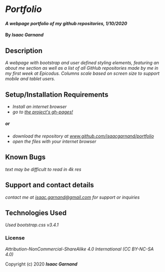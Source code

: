 # _Portfolio_

#### _A webpage portfolio of my github repositories, 1/10/2020_

#### By _**Isaac Garnand**_

## Description

_A webpage with bootstrap and user defined styling elements, featuring an about me section as well as a list of all GitHub repositories made by me in my first week at Epicodus. Columns scale based on screen size to support mobile and tablet users._

## Setup/Installation Requirements

* _Install an internet browser_
* _go to [the project's gh-pages!](isaacgarnand.github.io/portfolio)_
##### _or_ ######
* _download the repository at www.github.com/isaacgarnand/portfolio_
* _open the files with your internet browser_

## Known Bugs

_text may be difficult to read in 4k res_

## Support and contact details

_contact me at isaac.garnand@gmail.com for support or inquiries_

## Technologies Used

_Used bootstrap.css v3.4.1_

### License

*Attribution-NonCommercial-ShareAlike 4.0 International (CC BY-NC-SA 4.0)*

Copyright (c) 2020 **_Isaac Garnand_**
